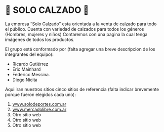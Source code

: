 # 👞 SOLO CALZADO 👞

La empresa “Solo Calzado” esta orientada a la venta de calzado para todo el público. Cuenta con variedad de calzados para todos los géneros (Hombres, mujeres y niños)
Contaremos con una pagina la cual tenga imágenes de todos los productos.

El grupo está conformado por (falta agregar una breve descripcion de los integrantes del equipo):

- Ricardo Gutiérrez
- Eric Mainhard
- Federico Messina.
- Diego Nicita

Aqui iran nuestros sitios cinco sitios de referencia (falta indicar brevemente porque fueron elegidos cada uno):

1. www.solodeportes.com.ar
2. www.mercadolibre.com.ar
3. Otro sitio web
4. Otro sitio web
5. Otro sitio web

